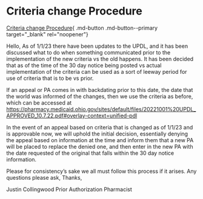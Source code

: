 # Criteria change Procedure
[Criteria change Procedure](https://mygainwell-my.sharepoint.com/:u:/r/personal/christopher_nguyen_gainwelltechnologies_com/Documents/Evergreen/Emails/Criteria%20change%20for%20PA_appeal%20processing.msg?csf=1&web=1&e=wIR0IO){ .md-button .md-button--primary target="_blank" rel="noopener"}

Hello,
As of 1/1/23 there have been updates to the UPDL, and it has been discussed what to do when something communicated prior to the implementation of the new criteria vs the old happens.
It has been decided that as of the time of the 30 day notice being posted vs actual implementation of the criteria can be used as a sort of leeway period for use of criteria that is to be vs prior.
 
If an appeal or PA comes in with backdating prior to this date, the date that the world was informed of the changes, then we use the criteria as before, which can be accessed at 
https://pharmacy.medicaid.ohio.gov/sites/default/files/20221001%20UPDL_APPROVED_10.7.22.pdf#overlay-context=unified-pdl
 
 
In the event of an appeal based on criteria that is changed as of 1/1/23 and is approvable now, we will uphold the initial decision, essentially denying the appeal based on information at the time and inform them that a new PA will be placed to replace the denied one, and then enter in the new PA with the date requested of the original that falls within the 30 day notice information.
 
Please for consistency’s sake we all must follow this process if it arises.
Any questions please ask,
Thanks,
 
Justin Collingwood
Prior Authorization Pharmacist
